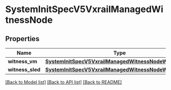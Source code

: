 # SystemInitSpecV5VxrailManagedWitnessNode

## Properties
Name | Type | Description | Notes
------------ | ------------- | ------------- | -------------
**witness_vm** | [**SystemInitSpecV5VxrailManagedWitnessNodeWitnessVm**](SystemInitSpecV5VxrailManagedWitnessNodeWitnessVm.md) |  | [optional] 
**witness_sled** | [**SystemInitSpecV5VxrailManagedWitnessNodeWitnessSled**](SystemInitSpecV5VxrailManagedWitnessNodeWitnessSled.md) |  | [optional] 

[[Back to Model list]](../README.md#documentation-for-models) [[Back to API list]](../README.md#documentation-for-api-endpoints) [[Back to README]](../README.md)


